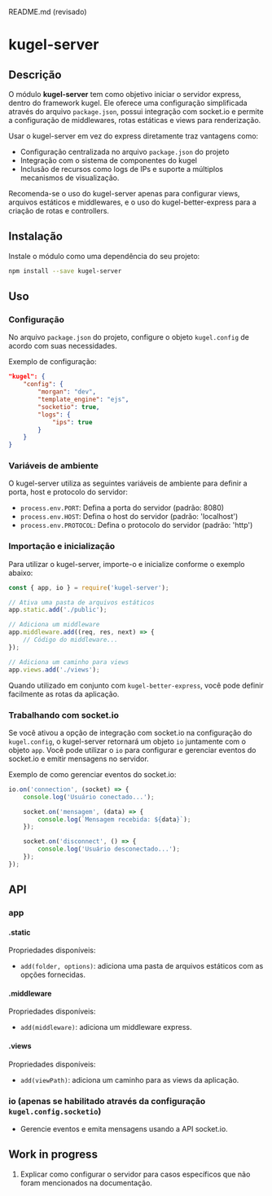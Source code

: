 README.md (revisado)

# kugel-server

## Descrição

O módulo **kugel-server** tem como objetivo iniciar o servidor express, dentro do framework kugel. Ele oferece uma configuração simplificada através do arquivo `package.json`, possui integração com socket.io e permite a configuração de middlewares, rotas estáticas e views para renderização.

Usar o kugel-server em vez do express diretamente traz vantagens como:
- Configuração centralizada no arquivo `package.json` do projeto
- Integração com o sistema de componentes do kugel
- Inclusão de recursos como logs de IPs e suporte a múltiplos mecanismos de visualização.

Recomenda-se o uso do kugel-server apenas para configurar views, arquivos estáticos e middlewares, e o uso do kugel-better-express para a criação de rotas e controllers.

## Instalação

Instale o módulo como uma dependência do seu projeto:

```bash
npm install --save kugel-server
```

## Uso

### Configuração

No arquivo `package.json` do projeto, configure o objeto `kugel.config` de acordo com suas necessidades.

Exemplo de configuração:

```json
"kugel": {
    "config": {
        "morgan": "dev",
        "template_engine": "ejs",
        "socketio": true,
        "logs": {
            "ips": true
        }
    }
}
```

### Variáveis de ambiente

O kugel-server utiliza as seguintes variáveis de ambiente para definir a porta, host e protocolo do servidor:

- `process.env.PORT`: Defina a porta do servidor (padrão: 8080)
- `process.env.HOST`: Defina o host do servidor (padrão: 'localhost')
- `process.env.PROTOCOL`: Defina o protocolo do servidor (padrão: 'http')

### Importação e inicialização

Para utilizar o kugel-server, importe-o e inicialize conforme o exemplo abaixo:

```js
const { app, io } = require('kugel-server');

// Ativa uma pasta de arquivos estáticos
app.static.add('./public');

// Adiciona um middleware
app.middleware.add((req, res, next) => {
    // Código do middleware...
});

// Adiciona um caminho para views
app.views.add('./views');
```

Quando utilizado em conjunto com `kugel-better-express`, você pode definir facilmente as rotas da aplicação.

### Trabalhando com socket.io

Se você ativou a opção de integração com socket.io na configuração do `kugel.config`, o kugel-server retornará um objeto `io` juntamente com o objeto `app`. Você pode utilizar o `io` para configurar e gerenciar eventos do socket.io e emitir mensagens no servidor.

Exemplo de como gerenciar eventos do socket.io:

```js
io.on('connection', (socket) => {
    console.log('Usuário conectado...');

    socket.on('mensagem', (data) => {
        console.log(`Mensagem recebida: ${data}`);
    });

    socket.on('disconnect', () => {
        console.log('Usuário desconectado...');
    });
});
```

## API

### app

#### .static

Propriedades disponíveis:

- `add(folder, options)`: adiciona uma pasta de arquivos estáticos com as opções fornecidas.

#### .middleware

Propriedades disponíveis:

- `add(middleware)`: adiciona um middleware express.

#### .views

Propriedades disponíveis:

- `add(viewPath)`: adiciona um caminho para as views da aplicação.

### io (apenas se habilitado através da configuração `kugel.config.socketio`)

- Gerencie eventos e emita mensagens usando a API socket.io.

## Work in progress

1. Explicar como configurar o servidor para casos específicos que não foram mencionados na documentação.